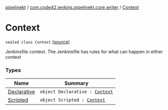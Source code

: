 [pipelinekt](../../index.md) / [com.code42.jenkins.pipelinekt.core.writer](../index.md) / [Context](./index.md)

# Context

`sealed class Context` [(source)](https://github.com/code42/pipelinekt/tree/master/core/src/main/kotlin/com/code42/jenkins/pipelinekt/core/writer/GroovyWriter.kt#L17)

Jenkinsfile context.  The Jenkinsfile has rules for what can happen in either context

### Types

| Name | Summary |
|---|---|
| [Declarative](-declarative.md) | `object Declarative : `[`Context`](./index.md) |
| [Scripted](-scripted.md) | `object Scripted : `[`Context`](./index.md) |

